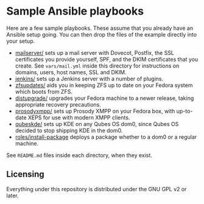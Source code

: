Sample Ansible playbooks
============================================

Here are a few sample playbooks.  These assume that you already have an
Ansible setup going.  You can then drop the files of the example
directly into your setup.

* [mailserver/](mailserver/) sets up a mail server with Dovecot, Postfix,
   the SSL certificates you provide yourself, SPF, and the DKIM
   certificates that you create.  See `vars/mail.yml` inside this
   directory for instructions on domains, users, host names,
   SSL and DKIM.
* [jenkins/](jenkins/) sets up a Jenkins server with a number of plugins.
* [zfsupdates/](zfsupdates/) aids you in keeping ZFS up to date on your
   Fedora system which boots from ZFS.
* [distupgrade/](distupgrade/) upgrades your Fedora machine to a newer
  release, taking appropriate recovery precautions.
* [prosodyxmpp/](prosodyxmpp/) sets up Prosody XMPP on your Fedora
  box, with up-to-date XEPS for use with modern XMPP clients.
* [qubeskde/](qubeskde/) sets up KDE on any Qubes OS dom0, since Qubes OS
  decided to stop shipping KDE in the dom0.
* [roles/install-package](roles/install-package/) deploys a package
  whether to a dom0 or a regular machine.

See `README.md` files inside each directory, when they exist.

Licensing
---------

Everything under this repository is distributed under the GNU GPL v2
or later.
